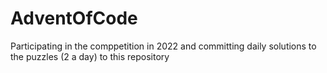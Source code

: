 # AdventOfCode


Participating in the comppetition in 2022 and committing daily solutions to the puzzles (2 a day) to this repository
